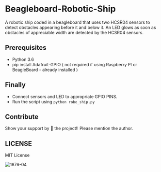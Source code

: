 # Beagleboard-Robotic-Ship

A robotic ship coded in a beagleboard that uses two HCSR04 sensors to detect obstacles appearing before it and below it. An LED glows as soon as obstacles of appreciable width are detected by the HCSR04 sensors.

## Prerequisites

  - Python 3.6
  - pip install Adafruit-GPIO ( not required if using Raspberry PI or BeagleBoard - already installed )
  
## Finally

   - Connect sensors and LED to appropriate GPIO PINS.
   - Run the script using `python robo_ship.py`
   
## Contribute

Show your support by 🌟 the project!!
Please mention the author.

## LICENSE
MIT License
   

![1876-04](https://user-images.githubusercontent.com/27961735/41203647-c3d81ba4-6cf7-11e8-8a0d-e6b08a77221c.jpg)
